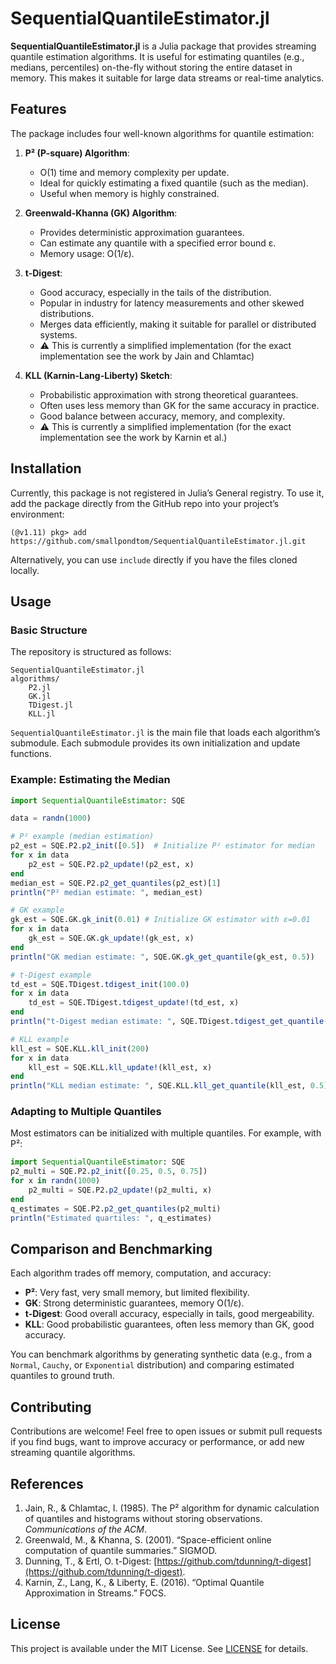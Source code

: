 # SequentialQuantileEstimator.jl

**SequentialQuantileEstimator.jl** is a Julia package that provides streaming quantile estimation algorithms. It is useful for estimating quantiles (e.g., medians, percentiles) on-the-fly without storing the entire dataset in memory. This makes it suitable for large data streams or real-time analytics.

## Features

The package includes four well-known algorithms for quantile estimation:

1. **P² (P-square) Algorithm**:
   - O(1) time and memory complexity per update.
   - Ideal for quickly estimating a fixed quantile (such as the median).
   - Useful when memory is highly constrained.

2. **Greenwald-Khanna (GK) Algorithm**:
   - Provides deterministic approximation guarantees.
   - Can estimate any quantile with a specified error bound ε.
   - Memory usage: O(1/ε).

3. **t-Digest**:
   - Good accuracy, especially in the tails of the distribution.
   - Popular in industry for latency measurements and other skewed distributions.
   - Merges data efficiently, making it suitable for parallel or distributed systems.
   - &#9888; This is currently a simplified implementation (for the exact implementation see the work by Jain and Chlamtac)

4. **KLL (Karnin-Lang-Liberty) Sketch**:
   - Probabilistic approximation with strong theoretical guarantees.
   - Often uses less memory than GK for the same accuracy in practice.
   - Good balance between accuracy, memory, and complexity.
   - &#9888; This is currently a simplified implementation (for the exact implementation see the work by Karnin et al.)

## Installation

Currently, this package is not registered in Julia’s General registry. To use it, add the package directly from the GitHub repo into your project’s environment:

```julia-repl
(@v1.11) pkg> add https://github.com/smallpondtom/SequentialQuantileEstimator.jl.git
```

Alternatively, you can use `include` directly if you have the files cloned locally.

## Usage

### Basic Structure

The repository is structured as follows:

```
SequentialQuantileEstimator.jl
algorithms/
    P2.jl
    GK.jl
    TDigest.jl
    KLL.jl
```

`SequentialQuantileEstimator.jl` is the main file that loads each algorithm’s submodule. Each submodule provides its own initialization and update functions.

### Example: Estimating the Median

```julia
import SequentialQuantileEstimator: SQE

data = randn(1000)

# P² example (median estimation)
p2_est = SQE.P2.p2_init([0.5])  # Initialize P² estimator for median
for x in data
    p2_est = SQE.P2.p2_update!(p2_est, x)
end
median_est = SQE.P2.p2_get_quantiles(p2_est)[1]
println("P² median estimate: ", median_est)

# GK example
gk_est = SQE.GK.gk_init(0.01) # Initialize GK estimator with ε=0.01
for x in data
    gk_est = SQE.GK.gk_update!(gk_est, x)
end
println("GK median estimate: ", SQE.GK.gk_get_quantile(gk_est, 0.5))

# t-Digest example
td_est = SQE.TDigest.tdigest_init(100.0)
for x in data
    td_est = SQE.TDigest.tdigest_update!(td_est, x)
end
println("t-Digest median estimate: ", SQE.TDigest.tdigest_get_quantile(td_est, 0.5))

# KLL example
kll_est = SQE.KLL.kll_init(200)
for x in data
    kll_est = SQE.KLL.kll_update!(kll_est, x)
end
println("KLL median estimate: ", SQE.KLL.kll_get_quantile(kll_est, 0.5))
```

### Adapting to Multiple Quantiles

Most estimators can be initialized with multiple quantiles. For example, with P²:
```julia
import SequentialQuantileEstimator: SQE
p2_multi = SQE.P2.p2_init([0.25, 0.5, 0.75])
for x in randn(1000)
    p2_multi = SQE.P2.p2_update!(p2_multi, x)
end
q_estimates = SQE.P2.p2_get_quantiles(p2_multi)
println("Estimated quartiles: ", q_estimates)
```

## Comparison and Benchmarking

Each algorithm trades off memory, computation, and accuracy:
- **P²**: Very fast, very small memory, but limited flexibility.
- **GK**: Strong deterministic guarantees, memory O(1/ε).
- **t-Digest**: Good overall accuracy, especially in tails, good mergeability.
- **KLL**: Good probabilistic guarantees, often less memory than GK, good accuracy.

You can benchmark algorithms by generating synthetic data (e.g., from a `Normal`, `Cauchy`, or `Exponential` distribution) and comparing estimated quantiles to ground truth.

## Contributing

Contributions are welcome! Feel free to open issues or submit pull requests if you find bugs, want to improve accuracy or performance, or add new streaming quantile algorithms.

## References

1.  Jain, R., & Chlamtac, I. (1985). The P² algorithm for dynamic calculation of quantiles and histograms without storing observations. *Communications of the ACM*.
2. Greenwald, M., & Khanna, S. (2001). “Space-efficient online computation of quantile summaries.” SIGMOD.
3. Dunning, T., & Ertl, O. t-Digest: [https://github.com/tdunning/t-digest](https://github.com/tdunning/t-digest).
4. Karnin, Z., Lang, K., & Liberty, E. (2016). “Optimal Quantile Approximation in Streams.” FOCS.

## License

This project is available under the MIT License. See [LICENSE](LICENSE) for details.